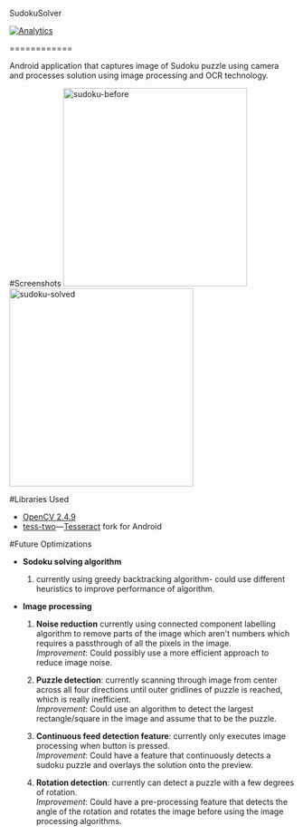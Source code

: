 SudokuSolver

[![Analytics](https://ga-beacon.appspot.com/UA-63379901-2/sudokusolver/readme?pixel)](https://github.com/igrigorik/ga-beacon)

============

Android application that captures image of Sudoku puzzle using camera and processes solution using image processing and OCR technology. 


#Screenshots
<img src="https://raw.githubusercontent.com/ErnestWong/SudokuSolver/master/img/sudoku-before.png"
alt="sudoku-before" width="325" height="350"/>
<img src="https://raw.githubusercontent.com/ErnestWong/SudokuSolver/master/img/sudoku-after.png"
alt="sudoku-solved" width="325" height="350"/>

#Libraries Used
* [OpenCV 2.4.9](http://opencv.org/)
* [tess-two](https://github.com/rmtheis/tess-two)—[Tesseract](https://code.google.com/p/tesseract-ocr/) fork for Android

#Future Optimizations
* <b>Sodoku solving algorithm</b>
  1. currently using greedy backtracking algorithm- could use different heuristics to improve performance of algorithm.
  

* <b>Image processing</b>
  1. <b>Noise reduction</b> 
    currently using connected component labelling algorithm to remove parts of the image which aren't numbers which requires a passthrough of all the pixels in the image.  
    *Improvement*: Could possibly use a more efficient approach to reduce image noise.
  
  2. <b>Puzzle detection</b>: currently scanning through image from center across all four directions until outer gridlines of puzzle is reached, which is really inefficient.  
    *Improvement*: Could use an algorithm to detect the largest rectangle/square in the image and assume that to be the puzzle.
  
  3. <b>Continuous feed detection feature</b>: currently only executes image processing when button is pressed.  
    *Improvement*: Could have a feature that continuously detects a sudoku puzzle and overlays the solution onto the preview.
  
  4. <b>Rotation detection</b>: currently can detect a puzzle with a few degrees of rotation.  
    *Improvement*: Could have a pre-processing feature that detects the angle of the rotation and rotates the image before using the image processing algorithms. 
